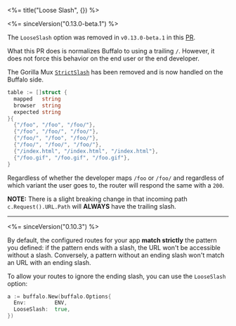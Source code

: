<%= title("Loose Slash", {}) %>

<%= sinceVersion("0.13.0-beta.1") %>

The `LooseSlash` option was removed in `v0.13.0-beta.1` in this [PR](https://github.com/gobuffalo/buffalo/pull/1168).

What this PR does is normalizes Buffalo to using a trailing `/`. However, it does not force this behavior on the end user or the end developer.

The Gorilla Mux [`StrictSlash`](http://www.gorillatoolkit.org/pkg/mux#Router.StrictSlash) has been removed and is now handled on the Buffalo side.

```go
table := []struct {
  mapped   string
  browser  string
  expected string
}{
  {"/foo", "/foo", "/foo/"},
  {"/foo", "/foo/", "/foo/"},
  {"/foo/", "/foo", "/foo/"},
  {"/foo/", "/foo/", "/foo/"},
  {"/index.html", "/index.html", "/index.html"},
  {"/foo.gif", "/foo.gif", "/foo.gif"},
}
```

Regardless of whether the developer maps `/foo` or `/foo/` and regardless of which variant the user goes to, the router will respond the same with a `200`.

**NOTE:** There is a slight breaking change in that incoming path `c.Request().URL.Path` will **ALWAYS** have the trailing slash.

---

<%= sinceVersion("0.10.3") %>

By default, the configured routes for your app **match strictly** the pattern you defined: if the pattern ends with a slash, the URL won't be accessible without a slash. Conversely, a pattern without an ending slash won't match an URL with an ending slash.

To allow your routes to ignore the ending slash, you can use the `LooseSlash` option:

```go
a := buffalo.New(buffalo.Options{
  Env:         ENV,
  LooseSlash:  true,
})
```
